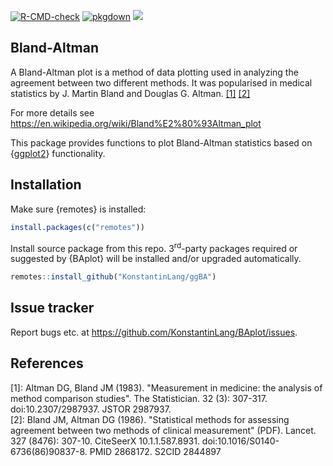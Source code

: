 
<!-- badges: start -->
  [![R-CMD-check](https://github.com/KonstantinLang/BAplot/actions/workflows/R-CMD-check.yaml/badge.svg)](https://github.com/KonstantinLang/BAplot/actions/workflows/R-CMD-check.yaml)
  [![pkgdown](https://github.com/KonstantinLang/BAplot/actions/workflows/pkgdown.yaml/badge.svg)](https://github.com/KonstantinLang/BAplot/actions/workflows/pkgdown.yaml)
  [![](https://img.shields.io/github/last-commit/KonstantinLang/BAplot.svg)](https://github.com/KonstantinLang/BAplot/commits/main)
<!-- badges: end -->

## Bland-Altman

A Bland-Altman plot is a method of data plotting used in analyzing the agreement between two different methods. It was popularised in medical statistics by J. Martin Bland and Douglas G. Altman. [[1]](#1) [[2]](#2)

For more details see https://en.wikipedia.org/wiki/Bland%E2%80%93Altman_plot

This package provides functions to plot Bland-Altman statistics based on {[ggplot2](https://github.com/tidyverse/ggplot2)} functionality.

## Installation

Make sure {remotes} is installed:

```r
install.packages(c("remotes"))
```

Install source package from this repo. 3<sup>rd</sup>-party packages required or suggested by {BAplot} will be installed and/or upgraded automatically.

```r
remotes::install_github("KonstantinLang/ggBA")
```

## Issue tracker

Report bugs etc. at https://github.com/KonstantinLang/BAplot/issues.

## References

<span id="#1">[1]</span>: Altman DG, Bland JM (1983). "Measurement in medicine: the analysis of method comparison studies". The Statistician. 32 (3): 307-317. doi:10.2307/2987937. JSTOR 2987937.  
<span id="#2">[2]</span>: Bland JM, Altman DG (1986). "Statistical methods for assessing agreement between two methods of clinical measurement" (PDF). Lancet. 327 (8476): 307-10. CiteSeerX 10.1.1.587.8931. doi:10.1016/S0140-6736(86)90837-8. PMID 2868172. S2CID 2844897
